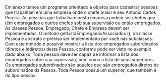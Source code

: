 Em anexo temos um programa orientado a objetos para cadastrar pessoas que trabalham 
em uma empresa onde o chefe maior é seu Antonio Carlos Pereira. As pessoas que 
trabalham nesta empresa podem ser chefes que têm empregados e outros chefes sob sua 
supervisão ou então empregados. As classes Pessoa, Empregado, Chefe e Empresa devem 
ser implementadas. 
O método getListaEmpregadosAssociados (), da classe Pessoa é abstrato e precisa ser 
implementado por você nas subclasses. Com este método é possível mostrar a lista dos 
empregados subordinados (diretos e indiretos) desta Pessoa, conforme pode ser visto no 
exemplo dado abaixo. 
Toda pessoa deve ser capaz de informar a lista dos empregados sobre sua supervisão, bem 
como a lista de seus superiores. Os empregados subordinados são aqueles que são 
empregados diretos de subordinados da Pessoa. Toda Pessoa possui um superior, que 
também é do tipo pessoa.